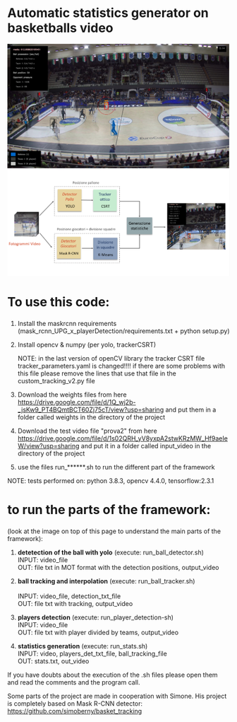 
# Automatic statistics generator on basketballs video 

![statistic generation example](stat_example.png)
![structure of the project](project_structure.png)

# To use this code: <h5>
1. Install the maskrcnn requirements (mask_rcnn_UPG_x_playerDetection/requirements.txt    + python setup.py)
2. Install opencv & numpy (per yolo, trackerCSRT)

	NOTE: in the last version of openCV library the tracker CSRT file tracker_parameters.yaml is changed!!!! if there are some problems with this file please remove the lines that use that file in the custom_tracking_v2.py file
	
3. Download the weights files from here   https://drive.google.com/file/d/1Q_wj2b-_jsKw9_PT4BQmtBCT60Zj75cT/view?usp=sharing       and put them in a folder called weights in the directory of the project
4. Download the test video file "prova2" from here    https://drive.google.com/file/d/1s02QRH_yV8yxpA2stwKRzMW_Hf9aeIeW/view?usp=sharing    and put it in a folder called input_video in the directory of the project
5. use the files run_******.sh to run the different part of the framework

NOTE: tests performed on: python 3.8.3, opencv 4.4.0, tensorflow:2.3.1 


# to run the parts of the framework: <h5> 

(look at the image on top of this page to understand the main parts of the framework): 

1. **detetection of the ball with yolo** (execute: run_ball_detector.sh)<br/>
INPUT: video_file<br/>
OUT: file txt in MOT format with the detection positions, output_video<br/>

1. **ball tracking and interpolation** (execute: run_ball_tracker.sh)<br/>	
INPUT: video_file, detection_txt_file<br/>
OUT: file txt with tracking, output_video<br/>

2. **players detection**  (execute: run_player_detection-sh)<br/>
INPUT: video_file<br/>
OUT: file txt with player divided by teams, output_video<br/>

3. **statistics generation**	(execute: run_stats.sh)<br/>
INPUT: video, players_det_txt_file, ball_tracking_file<br/>
OUT: stats.txt, out_video<br/>

If you have doubts about the execution of the .sh files please open them and read the comments and the program call.

Some parts of the project are made in cooperation with Simone.
His project is completely based on Mask R-CNN detector: https://github.com/simoberny/basket_tracking
